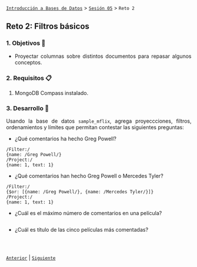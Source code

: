 [`Introducción a Bases de Datos`](../../README.md) > [`Sesión 05`](../Readme.md) > `Reto 2`
	
## Reto 2: Filtros básicos

<div style="text-align: justify;">

### 1. Objetivos :dart:

- Proyectar columnas sobre distintos documentos para repasar algunos conceptos.

### 2. Requisitos :clipboard:

1. MongoDB Compass instalado.

### 3. Desarrollo :rocket:

Usando la base de datos `sample_mflix`, agrega proyeccciones, filtros, ordenamientos y límites que permitan contestar las siguientes preguntas:

- ¿Qué comentarios ha hecho Greg Powell?
~~~mongodb
/Filter:/
{name: /Greg Powell/}
/Project:/
{name: 1, text: 1}
~~~
- ¿Qué comentarios han hecho Greg Powell o Mercedes Tyler?
~~~mongodb
/Filter:/
{$or: [{name: /Greg Powell/}, {name: /Mercedes Tyler/}]}
/Project:/
{name: 1, text: 1}
~~~
- ¿Cuál es el máximo número de comentarios en una película?
~~~mongodb

~~~
- ¿Cuál es título de las cinco películas más comentadas?
~~~mongodb

~~~

<br/>

[`Anterior`](../Ejemplo-02/Readme.md) | [`Siguiente`](../Readme.md)

</div>
